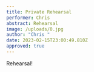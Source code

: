 ```yaml
---
title: Private Rehearsal
performer: Chris
abstract: Rehearsal
image: /uploads/0.jpg
author: "Chris "
date: 2023-02-15T23:00:49.810Z
approved: true
---
```

Rehearsal!